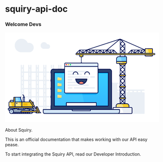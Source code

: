 # squiry-api-doc
### Welcome Devs
![](.gitbook/assets/developers.png)

About Squiry.

This is an official documentation that makes working with our API easy pease.

To start integrating the Squiry API, read our Developer Introduction.
